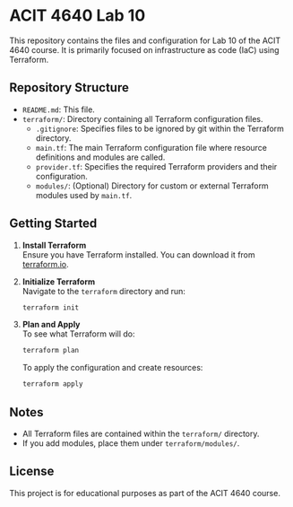 # ACIT 4640 Lab 10

This repository contains the files and configuration for Lab 10 of the ACIT 4640 course. It is primarily focused on infrastructure as code (IaC) using Terraform.

## Repository Structure

- `README.md`: This file.
- `terraform/`: Directory containing all Terraform configuration files.
    - `.gitignore`: Specifies files to be ignored by git within the Terraform directory.
    - `main.tf`: The main Terraform configuration file where resource definitions and modules are called.
    - `provider.tf`: Specifies the required Terraform providers and their configuration.
    - `modules/`: (Optional) Directory for custom or external Terraform modules used by `main.tf`.

## Getting Started

1. **Install Terraform**  
   Ensure you have Terraform installed. You can download it from [terraform.io](https://www.terraform.io/downloads.html).

2. **Initialize Terraform**  
   Navigate to the `terraform` directory and run:
   ```sh
   terraform init
   ```

3. **Plan and Apply**  
   To see what Terraform will do:
   ```sh
   terraform plan
   ```
   To apply the configuration and create resources:
   ```sh
   terraform apply
   ```

## Notes

- All Terraform files are contained within the `terraform/` directory.
- If you add modules, place them under `terraform/modules/`.

## License

This project is for educational purposes as part of the ACIT 4640 course.
